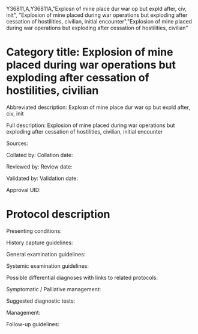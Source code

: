 Y36811,A,Y36811A,"Explosn of mine place dur war op but expld after, civ, init", "Explosion of mine placed during war operations but exploding after cessation of hostilities, civilian, initial encounter","Explosion of mine placed during war operations but exploding after cessation of hostilities, civilian"
# Category title: Explosion of mine placed during war operations but exploding after cessation of hostilities, civilian

Abbreviated description: Explosn of mine place dur war op but expld after, civ, init

Full description: Explosion of mine placed during war operations but exploding after cessation of hostilities, civilian, initial encounter

Sources:

Collated by:
Collation date:

Reviewed by:
Review date:

Validated by:
Validation date:

Approval UID:

# Protocol description

Presenting conditions:

History capture guidelines:

General examination guidelines:

Systemic examination guidelines:

Possible differential diagnoses with links to related protocols:

Symptomatic / Palliative management:

Suggested diagnostic tests:

Management:

Follow-up guidelines:

